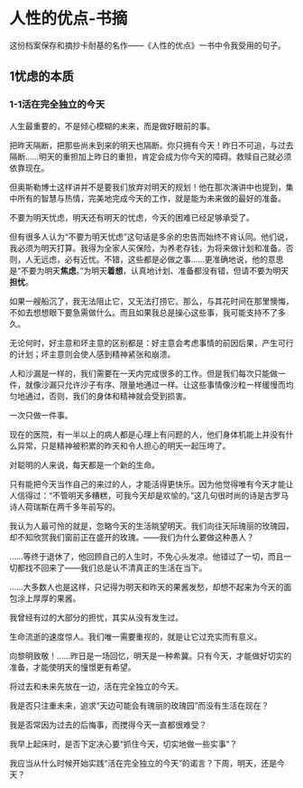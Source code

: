 # 人性的优点-书摘


这份档案保存和摘抄卡耐基的名作——《人性的优点》一书中令我受用的句子。

## 1忧虑的本质
### 1-1活在完全独立的今天

人生最重要的，不是倾心模糊的未来，而是做好眼前的事。

把昨天隔断，把那些尚未到来的明天也隔断。你只拥有今天！昨日不可追，与过去隔断……明天的重担加上昨日的重担，肯定会成为你今天的障碍。救赎自己就必须依靠现在。

但奥斯勒博士这样讲并不是要我们放弃对明天的规划！他在那次演讲中也提到，集中所有的智慧与热情，完美地完成今天的工作，就是能为未来做的最好的准备。

不要为明天忧虑，明天还有明天的忧虑，今天的困难已经足够承受了。

但有很多人认为“不要为明天忧虑”这句话是多余的忠告而始终不肯认同。他们说，我必须为明天打算。我得为全家人买保险，为养老存钱，为将来做计划和准备。否则，人无远虑，必有近忧。不错，这些都是必做之事……更准确地说，他的意思是“不要为明天**焦虑**。”为明天**着想**，认真地计划、准备都没有错，但请不要为明天**担忧**。

如果一艘船沉了，我无法阻止它，又无法打捞它。那么，与其花时间在那里懊悔，不如去想想眼下要急需做什么。而且如果我总是操心这些事，我可能支持不了多久。

无论何时，好主意和坏主意的区别都是：好主意会考虑事情的前因后果，产生可行的计划；坏主意则会使人感到精神紧张和崩溃。

人和沙漏是一样的，我们需要在一天内完成很多的工作。但是我们每次只能做一件，就像沙漏只允许沙子有序、限量地通过一样。让这些事情像沙粒一样缓慢而均匀地通过，否则，我们的身体和精神就会受到损害。

一次只做一件事。

现在的医院，有一半以上的病人都是心理上有问题的人，他们身体机能上并没有什么异常，只是精神被积累的昨天和令人担心的明天一起压垮了。

对聪明的人来说，每天都是一个新的生命。

只有能把今天当作自己的来过的人，才能活得更快乐。因为他觉得唯有今天才能让人信得过：“不管明天多糟糕，可我今天却是欢愉的。”这几句很时尚的诗是古罗马诗人荷瑞斯在两千多年前写的。

我认为人最可怜的就是，忽略今天的生活眺望明天。我们向往天际瑰丽的玫瑰园，却不知欣赏我们窗前正在盛开的玫瑰。——我们为什么要做这种愚人？

……等终于退休了，他回顾自己的人生时，不免心头发凉。他错过了一切，而且一切都找不回来了——我们总是认不清真正的生活在当下。

……大多数人也是这样，只记得为明天和昨天的果酱发愁，却想不起来为今天的面包涂上厚厚的果酱。

我曾经有过的大部分的担忧，其实从没有发生过。

生命流逝的速度惊人。我们唯一需要重视的，就是让它过充实而有意义。

向黎明致敬！……昨日是一场回忆，明天是一种希冀。只有今天，才能做好切实的准备，才能使明天的憧憬更有希望。

将过去和未来先放在一边，活在完全独立的今天。

我是否只注重未来，追求“天边可能会有瑰丽的玫瑰园”而没有生活在现在？

我是否常因为过去的后悔事，而搅得今天一直都很难受？

我早上起床时，是否下定决心要“抓住今天，切实地做一些实事”？

我应当从什么时候开始实践“活在完全独立的今天”的诺言？下周，明天，还是今天？

